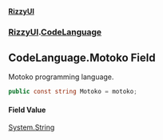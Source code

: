 #### [RizzyUI](index 'index')
### [RizzyUI](RizzyUI 'RizzyUI').[CodeLanguage](RizzyUI.CodeLanguage 'RizzyUI.CodeLanguage')

## CodeLanguage.Motoko Field

Motoko programming language.

```csharp
public const string Motoko = motoko;
```

#### Field Value
[System.String](https://docs.microsoft.com/en-us/dotnet/api/System.String 'System.String')